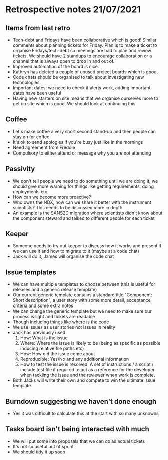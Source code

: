 # Retrospective notes 21/07/2021

## Items from last retro

- Tech-debt and Fridays have been collaborative which is good! Similar comments about planning tickets for Friday. Plan is to make a ticket to organise Fridays/tech-debt so meetings are had to plan and review tickets. We should have 2 standups to encourage collaboration or a channel that is always open to drop in and out of.
- Improved automation of the board is nice.
- Kathryn has deleted a couple of unused project boards which is good.
- Code chats should be organised to talk about investigating new technologies.
- Important dates: we need to check if alerts work, adding important dates have been useful
- Having new starters on site means that we organise ourselves more to get on site which is good. We should look at continuing this.

## Coffee

- Let's make coffee a very short second stand-up and then people can stay on for coffee
- It's ok to send apologies if you're busy just like in the mornings
- Need agreement from Freddie
- Compulsory to either attend or message why you are not attending

## Passivity

- We don't tell people we need to do something until we are doing it, we should give more warning for things like getting requirements, doing deployments etc.
- How can we become more proactive?
- Who owns the NDX, how can we share it better with the instrument scientists? This needs to be discussed more in depth
- An example is the SANS2D migration where scientists didn't know about the component steward and talked to different people for each ticket

## Keeper

- Someone needs to try out keeper to discuss how it works and present if we can use it and how to migrate to it (maybe at a code chat)
- Jack will do it, James will organise the code chat

## Issue templates

- We can have multiple templates to choose between (this is useful for releases and a generic release template)
- Our current generic template contains a standard title "Component: Short description", a user story with some more detail, acceptance criteria and some extra notes
- We can change the generic template but we need to make sure our process is light and tickets are readable
- Though including things like where is the code
- We use issues as user stories not issues in reality
- Jack has previously used
  1. How: What is the issue
  2. Where: Where the issue is likely to be (being as specific as possible inducing relative file paths etc)
  3. How: How did the issue come about
  4. Reproducible: Yes/No and any additional information
  5. How to test the issue is resolved: A set of instructions / a script / include test file if required to act as a reference for the developer when tackling the issue and the reviewer when work is complete.
- Both Jacks will write their own and compete to win the ultimate issue template

## Burndown suggesting we haven't done enough

- Yes it was difficult to calculate this at the start with so many unknowns

## Tasks board isn't being interacted with much

- We will put some into proposals that we can do as actual tickets
- It's not so useful out of sprint
- We should tidy it up soon
